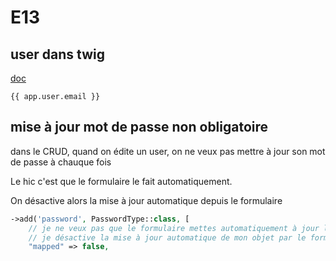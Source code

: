 # E13

## user dans twig

[doc](https://symfony.com/doc/5.4/templates.html#the-app-global-variable)

```twig
{{ app.user.email }}
```

## mise à jour mot de passe non obligatoire

dans le CRUD, quand on édite un user, on ne veux pas mettre à jour son mot de passe à chauque fois

Le hic c'est que le formulaire le fait automatiquement.

On désactive alors la mise à jour automatique depuis le formulaire

```php
->add('password', PasswordType::class, [
    // je ne veux pas que le formulaire mettes automatiquement à jour la valeur
    // je désactive la mise à jour automatique de mon objet par le formulaire
    "mapped" => false,
```

